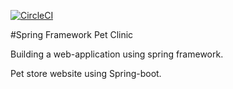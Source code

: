 
[![CircleCI](https://circleci.com/gh/SaiKrishna1908/SpringFrameworkProject/tree/master.svg?style=svg)](https://circleci.com/gh/SaiKrishna1908/SpringFrameworkProject/tree/master)

#Spring Framework Pet Clinic


Building a web-application using spring framework.

Pet store website using Spring-boot.
